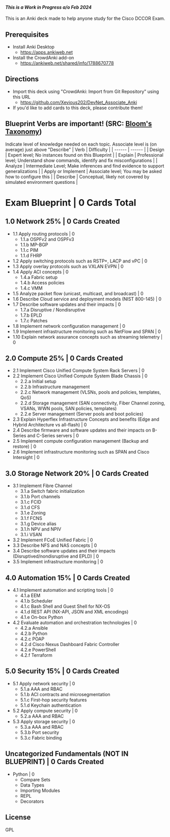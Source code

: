 #### _This is a Work in Progress a/o Feb 2024_

This is an Anki deck made to help anyone study for the Cisco DCCOR Exam.

## Prerequisites
- Install Anki Desktop
  - https://apps.ankiweb.net
- Install the CrowdAnki add-on
  - https://ankiweb.net/shared/info/1788670778

## Directions
- Import this deck using "CrowdAnki: Import from Git Repository" using this URL
  - https://github.com/Xevious202/DevNet_Associate_Anki
- If you'd like to add cards to this deck, please contribute them!
## Blueprint Verbs are important! (SRC: [Bloom's Taxonomy])
Indicate level of knowledge needed on each topic. Associate level is (on average) just above "Describe"
| Verb | Difficulty |
| ------ | ------ |
| Design | Expert level; No instances found on this Blueprint |
| Explain | Professional level; Understand show commands, identify and fix misconfigurations |
| Analyze | Intermediate Level; Make inferences and find evidence to support generalizations |
| Apply or Implement | Associate level; You may be asked how to configure this |
| Describe | Conceptual, likely not covered by simulated environment questions |

# Exam Blueprint | 0 Cards Total
## 1.0 Network 25% | 0 Cards Created
- 1.1 Apply routing protocols | 0
  - 1.1.a OSPFv2 and OSPFv3
  - 1.1.b MP-BGP
  - 1.1.c PIM
  - 1.1.d FHRP
- 1.2 Apply switching protocols such as RSTP+, LACP and vPC | 0
- 1.3 Apply overlay protocols such as VXLAN EVPN | 0
- 1.4 Apply ACI concepts | 0
  - 1.4.a Fabric setup
  - 1.4.b Access policies
  - 1.4.c VMM
- 1.5 Analyze packet flow (unicast, multicast, and broadcast) | 0
- 1.6 Describe Cloud service and deployment models (NIST 800-145) | 0
- 1.7 Describe software updates and their impacts | 0
  - 1.7.a Disruptive / Nondisruptive
  - 1.7.b EPLD
  - 1.7.c Patches
- 1.8 Implement network configuration management | 0
- 1.9 Implement infrastructure monitoring such as NetFlow and SPAN | 0
- 1.10 Explain network assurance concepts such as streaming telemetry | 0

## 2.0 Compute 25% | 0 Cards Created
- 2.1 Implement Cisco Unified Compute System Rack Servers | 0
- 2.2 Implement Cisco Unified Compute System Blade Chassis | 0
  - 2.2.a Initial setup
  - 2.2.b Infrastructure management
  - 2.2.c Network management (VLSNs, pools and policies, templates, QoS)
  - 2.2.d Storage management (SAN connectivity, Fiber Channel zoning, VSANs, WWN pools, SAN policies, templates)
  - 2.2.e Server management (Server pools and boot policies)
- 2.3 Explain Hyperflex Infrastructure Concepts and benefits (Edge and Hybrid Architecture vs all-flash) | 0
- 2.4 Describe firmware and software updates and their impacts on B-Series and C-Series servers | 0
- 2.5 Implement compute configuration management (Backup and restore) | 0
- 2.6 Implement infrastructure monitoring such as SPAN and Cisco Intersight | 0

## 3.0 Storage Network 20% | 0 Cards Created
- 3.1 Implement Fibre Channel
  - 3.1.a Switch fabric initialization
  - 3.1.b Port channels
  - 3.1.c FCID
  - 3.1.d CFS
  - 3.1.e Zoning
  - 3.1.f FCNS
  - 3.1.g Device alias
  - 3.1.h NPV and NPIV
  - 3.1.i VSAN
- 3.2 Implement FCoE Unified Fabric | 0
- 3.3 Describe NFS and NAS concepts | 0
- 3.4 Describe software updates and their impacts (Disruptived/nondisruptive and EPLD) | 0
- 3.5 Implement infrastructure monitoring | 0

## 4.0 Automation 15% | 0 Cards Created
- 4.1 Implement automation and scripting tools | 0
  - 4.1.a EEM
  - 4.1.b Scheduler
  - 4.1.c Bash Shell and Guest Shell for NX-OS
  - 4.1.d REST API (NX-API, JSON and XML encodings)
  - 4.1.e On-box Python
- 4.2 Evaluate automation and orchestration technologies | 0
  - 4.2.a Ansible
  - 4.2.b Python
  - 4.2.c POAP
  - 4.2.d Cisco Nexus Dashboard Fabric Controller
  - 4.2.e PowerShell
  - 4.2.f Terraform

## 5.0 Security 15% | 0 Cards Created
- 5.1 Apply network security | 0
  - 5.1.a AAA and RBAC
  - 5.1.b ACI contracts and microsegmentation
  - 5.1.c First-hop security features
  - 5.1.d Keychain authentication
- 5.2 Apply compute security | 0
  - 5.2.a AAA and RBAC
- 5.3 Apply storage security | 0
  - 5.3.a AAA and RBAC
  - 5.3.b Port security
  - 5.3.c Fabric binding

## Uncategorized Fundamentals (NOT IN BLUEPRINT) | 0 Cards Created
- Python | 0
  - Compare Sets
  - Data Types
  - Importing Modules
  - REPL
  - Decorators


## License
GPL

[//]: # (These are reference links used in the body of this note and get stripped out when the markdown processor does its job. There is no need to format nicely because it shouldn't be seen. Thanks Dillinger.io and SO - http://stackoverflow.com/questions/4823468/store-comments-in-markdown-syntax)

  [Bloom's Taxonomy]: <https://www.astate.edu/dotAsset/11ca93f7-da45-4fe3-821b-b82a20cbc017.pdf>
